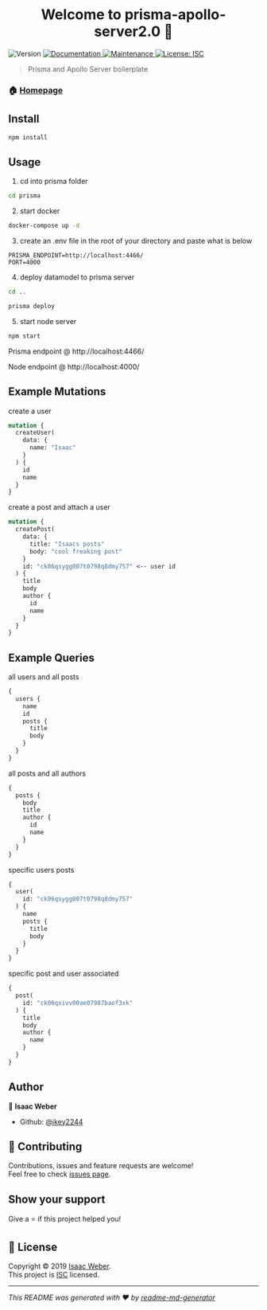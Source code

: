 <h1 align="center">Welcome to prisma-apollo-server2.0 👋</h1>
<p>
  <img alt="Version" src="https://img.shields.io/badge/version-1.0.0-blue.svg?cacheSeconds=2592000" />
  <a href="https://github.com/ikey2244/prisma-apollo2#readme">
    <img alt="Documentation" src="https://img.shields.io/badge/documentation-yes-brightgreen.svg" target="_blank" />
  </a>
  <a href="https://github.com/ikey2244/prisma-apollo2/graphs/commit-activity">
    <img alt="Maintenance" src="https://img.shields.io/badge/Maintained%3F-yes-green.svg" target="_blank" />
  </a>
  <a href="https://github.com/ikey2244/prisma-apollo2/blob/master/LICENSE">
    <img alt="License: ISC" src="https://img.shields.io/badge/License-ISC-yellow.svg" target="_blank" />
  </a>
</p>

> Prisma and Apollo Server boilerplate

### 🏠 [Homepage](https://github.com/ikey2244/prisma-apollo2#readme)

## Install

```sh
npm install
```

## Usage

1. cd into prisma folder
```sh
cd prisma
```
2. start docker
```sh
docker-compose up -d 
```
3. create an .env file in the root of your directory and paste what is below
```
PRISMA_ENDPOINT=http://localhost:4466/
PORT=4000
```
4. deploy datamodel to prisma server
```sh
cd ..
```
```sh
prisma deploy
```

5. start node server
```sh
npm start
```
Prisma endpoint @ http://localhost:4466/

Node endpoint @ http://localhost:4000/

## Example Mutations
create a user
```graphql
mutation {
  createUser(
    data: {
      name: "Isaac"
    }
  ) {
    id
    name
  }
}
```
create a post and attach a user
```graphql
mutation {
  createPost(
    data: {
      title: "Isaacs posts"
      body: "cool freaking post"
    }
    id: "ck06qsygg007t0798q8dmy757" <-- user id
  ) {
    title
    body
    author {
      id
      name
    }
  }
}
```

## Example Queries

all users and all posts
```graphql
{
  users {
    name
    id
    posts {
      title
      body
    }
  }
}
```
all posts and all authors
```graphql
{
  posts {
    body
    title
    author {
      id
      name
    }
  }
}
```
specific users posts
```graphql
{
  user(
    id: "ck06qsygg007t0798q8dmy757"
  ) {
    name
    posts {
      title
      body
    }
  }
}
```
specific post and user associated
```graphql
{
  post(
    id: "ck06qxivv00ae07987baof3xk"
  ) {
    title
    body
    author {
      name
    }
  }
}
```

## Author

👤 **Isaac Weber**

* Github: [@ikey2244](https://github.com/ikey2244)

## 🤝 Contributing

Contributions, issues and feature requests are welcome!<br />Feel free to check [issues page](https://github.com/ikey2244/prisma-apollo2/issues).

## Show your support

Give a ⭐️ if this project helped you!

## 📝 License

Copyright © 2019 [Isaac Weber](https://github.com/ikey2244).<br />
This project is [ISC](https://github.com/ikey2244/prisma-apollo2/blob/master/LICENSE) licensed.

***
_This README was generated with ❤️ by [readme-md-generator](https://github.com/kefranabg/readme-md-generator)_